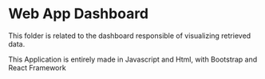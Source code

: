 # Web App Dashboard
This folder is related to the dashboard responsible of visualizing retrieved data.

This Application is entirely made in Javascript and Html, with Bootstrap and React Framework